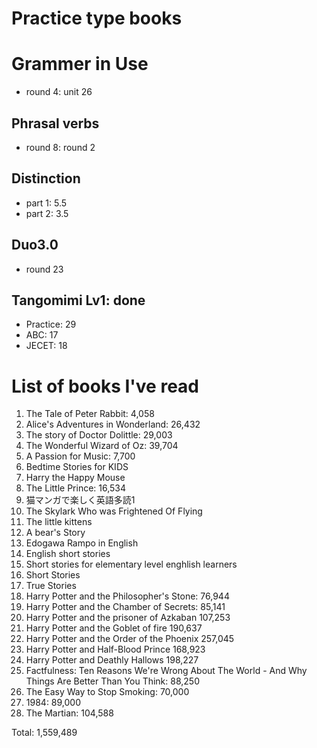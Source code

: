 # Practice type books

# Grammer in Use
* round 4: unit 26

## Phrasal verbs
- round 8: round 2

## Distinction
- part 1: 5.5
- part 2: 3.5

## Duo3.0
- round 23

## Tangomimi Lv1: done
* Practice: 29
* ABC: 17
* JECET: 18

# List of books I've read
1. The Tale of Peter Rabbit: 4,058
1. Alice's Adventures in Wonderland: 26,432
1. The story of Doctor Dolittle: 29,003
1. The Wonderful Wizard of Oz: 39,704
1. A Passion for Music: 7,700
1. Bedtime Stories for KIDS
1. Harry the Happy Mouse
1. The Little Prince: 16,534
1. 猫マンガで楽しく英語多読1
1. The Skylark Who was Frightened Of Flying
1. The little kittens
1. A bear's Story
1. Edogawa Rampo in English
1. English short stories
1. Short stories for elementary level enghlish learners
1. Short Stories
1. True Stories
1. Harry Potter and the Philosopher's Stone: 76,944
1. Harry Potter and the Chamber of Secrets: 85,141
1. Harry Potter and the prisoner of Azkaban 107,253
1. Harry Potter and the Goblet of fire 190,637
1. Harry Potter and the Order of the Phoenix 257,045
1. Harry Potter and Half-Blood Prince 168,923
1. Harry Potter and Deathly Hallows 198,227
1. Factfulness: Ten Reasons We're Wrong About The World - And Why Things Are Better Than You Think: 88,250
1. The Easy Way to Stop Smoking: 70,000
1. 1984: 89,000
1. The Martian: 104,588

Total: 1,559,489